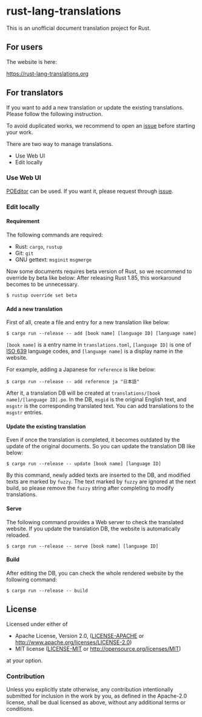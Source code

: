 # rust-lang-translations

This is an unofficial document translation project for Rust.

## For users

The website is here:

https://rust-lang-translations.org

## For translators

If you want to add a new translation or update the existing translations.
Please follow the following instruction.

To avoid duplicated works, we recommend to open an [issue](https://github.com/rust-lang-translations/project/issues) before starting your work.

There are two way to manage translations.

* Use Web UI
* Edit locally

### Use Web UI

[POEditor](https://poeditor.com) can be used.
If you want it, please request through [issue](https://github.com/rust-lang-translations/project/issues).

### Edit locally

#### Requirement

The following commands are required:

* Rust: `cargo`, `rustup`
* Git: `git`
* GNU gettext: `msginit` `msgmerge`

Now some documents requires beta version of Rust, so we recommend to override by beta like below:
After releasing Rust 1.85, this workaround becomes to be unnecessary.

```
$ rustup override set beta
```

#### Add a new translation

First of all, create a file and entry for a new translation like below:

```
$ cargo run --release -- add [book name] [language ID] [language name]
```

`[book name]` is a entry name in `translations.toml`,
`[language ID]` is one of [ISO 639](https://en.wikipedia.org/wiki/List_of_ISO_639_language_codes) language codes,
and `[language name]` is a display name in the website.

For example, adding a Japanese for `reference` is like below:

```
$ cargo run --release -- add reference ja "日本語"
```

After it, a translation DB will be created at `translations/[book name]/[language ID].po`.
In the DB, `msgid` is the original English text, and `msgstr` is the corresponding translated text.
You can add translations to the `msgstr` entries.

#### Update the existing translation

Even if once the translation is completed, it becomes outdated by the update of the original documents. 
So you can update the translation DB like below:

```
$ cargo run --release -- update [book name] [language ID]
```

By this command, newly added texts are inserted to the DB, and modified texts are marked by `fuzzy`.
The text marked by `fuzzy` are ignored at the next build, so please remove the `fuzzy` string after completing to modify translations.

#### Serve

The following command provides a Web server to check the translated website.
If you update the translation DB, the website is automatically reloaded.

```
$ cargo run --release -- serve [book name] [language ID]
```

#### Build

After editing the DB, you can check the whole rendered website by the following command:

```
$ cargo run --release -- build
```

## License

Licensed under either of

 * Apache License, Version 2.0, ([LICENSE-APACHE](LICENSE-APACHE) or http://www.apache.org/licenses/LICENSE-2.0)
 * MIT license ([LICENSE-MIT](LICENSE-MIT) or http://opensource.org/licenses/MIT)

at your option.

### Contribution

Unless you explicitly state otherwise, any contribution intentionally
submitted for inclusion in the work by you, as defined in the Apache-2.0
license, shall be dual licensed as above, without any additional terms or
conditions.

